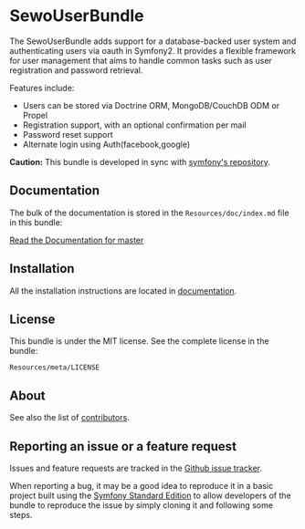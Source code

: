 SewoUserBundle
=============

The SewoUserBundle adds support for a database-backed user system and 
authenticating users via oauth in Symfony2.
It provides a flexible framework for user management that aims to handle
common tasks such as user registration and password retrieval.

Features include:

- Users can be stored via Doctrine ORM, MongoDB/CouchDB ODM or Propel
- Registration support, with an optional confirmation per mail
- Password reset support
- Alternate login using Auth(facebook,google)

**Caution:** This bundle is developed in sync with [symfony's repository](https://github.com/symfony/symfony).

Documentation
-------------

The bulk of the documentation is stored in the `Resources/doc/index.md`
file in this bundle:

[Read the Documentation for master](https://github.com/lalmohan/SewoUserBundle/Resources/doc/index.md)

Installation
------------

All the installation instructions are located in [documentation](https://github.com/lalmohan/SewoUserBundle/Resources/doc/index.md).

License
-------

This bundle is under the MIT license. See the complete license in the bundle:

    Resources/meta/LICENSE

About
-----

See also the list of [contributors](https://github.com/lalmohan/SewoUserBundle/graphs/contributors).

Reporting an issue or a feature request
---------------------------------------

Issues and feature requests are tracked in the [Github issue tracker](https://github.com/lalmohan/SewoUserBundle/issues).

When reporting a bug, it may be a good idea to reproduce it in a basic project
built using the [Symfony Standard Edition](https://github.com/symfony/symfony-standard)
to allow developers of the bundle to reproduce the issue by simply cloning it
and following some steps.
